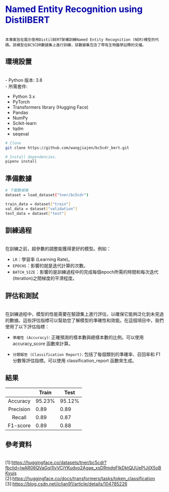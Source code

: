 # <font color="#0000AA"> **Named Entity Recognition using DistilBERT**</font>
<br>`本專案旨在展示使用DistilBERT架構訓練Named Entity Recognition (NER)模型的代碼。該模型在BC5CDR數據集上進行訓練，該數據集包含了帶有生物醫學註釋的文檔。`<br>

## 環境設置<br>

<br>- Python 版本: 3.8
<br>- 所需套件: 
* Python 3.x
* PyTorch
* Transformers library (Hugging Face)
* Pandas
* NumPy
* Scikit-learn
* tqdm
* seqeval

```sh
# Clone
git clone https://github.com/wangjiajen/bc5cdr_bert.git

# Install dependencies.
pipenv install
```
## 準備數據<br>

```sh
# 下載數據集
dataset = load_dataset("tner/bc5cdr")

train_data = dataset["train"]
val_data = dataset["validation"]
test_data = dataset["test"]
```
## 訓練過程<br>

<br>在訓練之前，超參數的調整能獲得更好的模型。例如：
- `LR`：學習率 (Learning Rate)。
- `EPOCHS`：影響的就是迭代計算的次數。
- `BATCH_SIZE`：影響的是訓練過程中的完成每個epoch所需的時間和每次迭代(iteration)之間梯度的平滑程度。<br>

## 評估和測試<br>

<br>在訓練過程中，模型的性能需要在驗證集上進行評估，以確保它能夠泛化到未見過的數據。這些評估指標可以幫助您了解模型的準確性和效能。在這個項目中，我們使用了以下評估指標：
* `準確性 (Accuracy)`: 正確預測的樣本數與總樣本數的比例。可以使用 accuracy_score 函數來計算。

* `分類報告 (Classification Report)`: 包括了每個類別的準確率、召回率和 F1 分數等評估指標。可以使用 classification_report 函數來生成。

## 結果<br>


|                   |Train   |Test    |
|     :--------:    |--------|--------|
|Accuracy           |95.23%  |95.12%  |
|Precision          |0.89    |0.89    |
|Recall             |0.89    |0.87    |
|F1-score           |0.89    |0.88    |

## 參考資料<br>

<br>[1]:https://huggingface.co/datasets/tner/bc5cdr?fbclid=IwAR06QVaGqi1IvVCjYKudvo2Agae_xsDRmdgFIkDktQUUePIJiIX5oBKyujs<br>
[2]:https://huggingface.co/docs/transformers/tasks/token_classification<br>
[3]:https://blog.csdn.net/jclian91/article/details/104785226<br>


